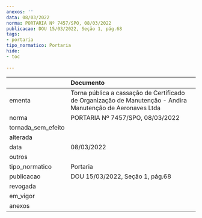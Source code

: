 ```yaml
---
anexos: ''
data: 08/03/2022
norma: PORTARIA Nº 7457/SPO, 08/03/2022
publicacao: DOU 15/03/2022, Seção 1, pág.68
tags:
- portaria
tipo_normatico: Portaria
hide: 
- toc 
 
---
```


|                    | Documento                                                                                                  |
|:-------------------|:-----------------------------------------------------------------------------------------------------------|
| ementa             | Torna pública a cassação de Certificado de Organização de Manutenção - Andira Manutenção de Aeronaves Ltda |
| norma              | PORTARIA Nº 7457/SPO, 08/03/2022                                                                           |
| tornada_sem_efeito |                                                                                                            |
| alterada           |                                                                                                            |
| data               | 08/03/2022                                                                                                 |
| outros             |                                                                                                            |
| tipo_normatico     | Portaria                                                                                                   |
| publicacao         | DOU 15/03/2022, Seção 1, pág.68                                                                            |
| revogada           |                                                                                                            |
| em_vigor           |                                                                                                            |
| anexos             |                                                                                                            |